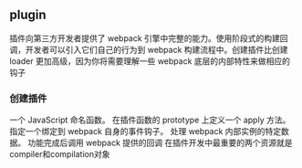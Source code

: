 ## plugin
插件向第三方开发者提供了 webpack 引擎中完整的能力。使用阶段式的构建回调，开发者可以引入它们自己的行为到 webpack 构建流程中。创建插件比创建 loader 更加高级，因为你将需要理解一些 webpack 底层的内部特性来做相应的钩子
### 创建插件
一个 JavaScript 命名函数。
在插件函数的 prototype 上定义一个 apply 方法。
指定一个绑定到 webpack 自身的事件钩子。
处理 webpack 内部实例的特定数据。
功能完成后调用 webpack 提供的回调
在插件开发中最重要的两个资源就是compiler和compilation对象